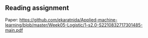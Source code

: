 ## Reading assignment
Paper: https://github.com/ekaratnida/Applied-machine-learning/blob/master/Week05-Logistic/1-s2.0-S2210832717301485-main.pdf
